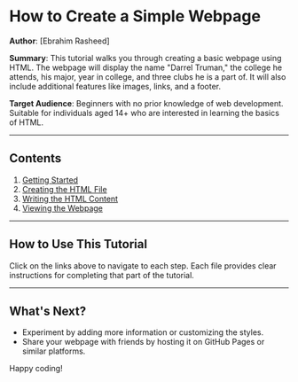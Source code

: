 # How to Create a Simple Webpage

**Author**: [Ebrahim Rasheed]  

**Summary**: This tutorial walks you through creating a basic webpage using HTML. The webpage will display the name "Darrel Truman," the college he attends, his major, year in college, and three clubs he is a part of. It will also include additional features like images, links, and a footer.

**Target Audience**: Beginners with no prior knowledge of web development. Suitable for individuals aged 14+ who are interested in learning the basics of HTML.

---

## Contents

1. [Getting Started](getting-started.md)
2. [Creating the HTML File](creating-html-file.md)
3. [Writing the HTML Content](writing-html-content.md)
4. [Viewing the Webpage](viewing-the-webpage.md)

---

## How to Use This Tutorial

Click on the links above to navigate to each step. Each file provides clear instructions for completing that part of the tutorial.

---

## What's Next?

- Experiment by adding more information or customizing the styles.
- Share your webpage with friends by hosting it on GitHub Pages or similar platforms.

Happy coding!
